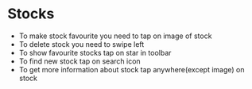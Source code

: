 # Stocks
- To make stock favourite you need to tap on image of stock
- To delete stock you need to swipe left
- To show favourite stocks tap on star in toolbar
- To find new stock tap on search icon
- To get more information about stock tap anywhere(except image) on stock
